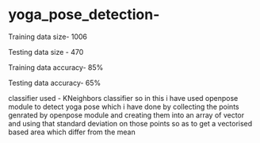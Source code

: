 # yoga_pose_detection-
Training data size- 1006

Testing data size - 470

Training data accuracy- 85%

Testing data accuracy- 65%

classifier used - KNeighbors classifier
so in this i have used openpose module to detect yoga pose 
which i have done by collecting the points genrated by openpose module 
and creating them into an array of vector
and using that standard deviation on those points so as to get a vectorised based area which differ from the mean 
